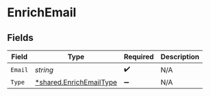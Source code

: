 # EnrichEmail


## Fields

| Field                                                             | Type                                                              | Required                                                          | Description                                                       |
| ----------------------------------------------------------------- | ----------------------------------------------------------------- | ----------------------------------------------------------------- | ----------------------------------------------------------------- |
| `Email`                                                           | *string*                                                          | :heavy_check_mark:                                                | N/A                                                               |
| `Type`                                                            | [*shared.EnrichEmailType](../../models/shared/enrichemailtype.md) | :heavy_minus_sign:                                                | N/A                                                               |